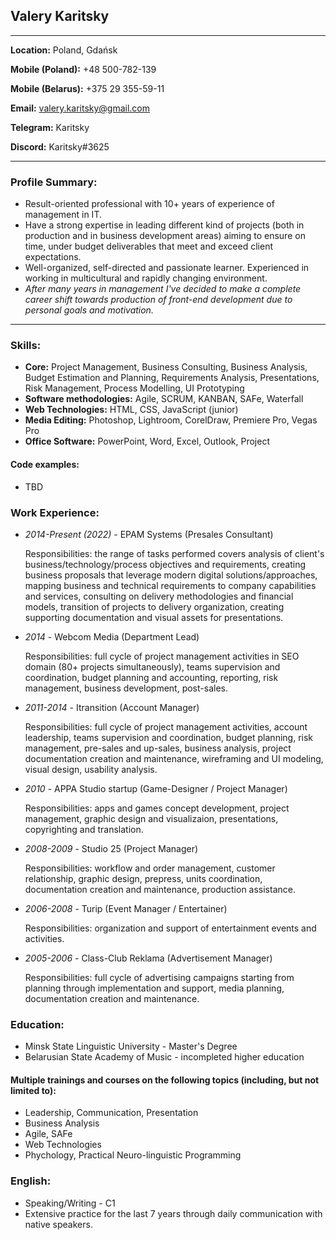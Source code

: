 ## Valery Karitsky

---

**Location:** Poland, Gdańsk

**Mobile (Poland):** +48 500-782-139

**Mobile (Belarus):** +375 29 355-59-11

**Email:** valery.karitsky@gmail.com

**Telegram:** Karitsky

**Discord:** Karitsky#3625

---

### Profile Summary: 
- Result-oriented professional with 10+ years of experience of management in IT.
- Have a strong expertise in leading different kind of projects (both in production and in business development areas) aiming to ensure on time, under budget deliverables that meet and exceed client expectations.
- Well-organized, self-directed and passionate learner. Experienced in working in multicultural and rapidly changing environment.
- *After many years in management I've decided to make a complete career shift towards production of front-end development due to personal goals and motivation.*

---

### Skills:
- **Core:** Project Management, Business Consulting, Business Analysis, Budget Estimation and Planning, Requirements Analysis, Presentations, Risk Management, Process Modelling, UI Prototyping
- **Software methodologies:** Agile, SCRUM, KANBAN, SAFe, Waterfall
- **Web Technologies:** HTML, CSS, JavaScript (junior)
- **Media Editing:** Photoshop, Lightroom, CorelDraw, Premiere Pro, Vegas Pro
- **Office Software:** PowerPoint, Word, Excel, Outlook, Project


#### Code examples:
- TBD


### Work Experience:
- *2014-Present (2022)* - EPAM Systems (Presales Consultant)

    Responsibilities: the range of tasks performed covers analysis of client's business/technology/process objectives and requirements, creating business proposals that leverage modern digital solutions/approaches, mapping business and technical requirements to company capabilities and services, consulting on delivery methodologies and financial models, transition of projects to delivery organization, creating supporting documentation and visual assets for presentations.

- *2014* - Webcom Media (Department Lead)

    Responsibilities: full cycle of project management activities in SEO domain (80+ projects simultaneously), teams supervision and coordination, budget planning and accounting, reporting, risk management, business development, post-sales.

- *2011-2014* - Itransition (Account Manager)

    Responsibilities: full cycle of project management activities, account leadership, teams supervision and coordination, budget planning, risk management, pre-sales and up-sales, business analysis, project documentation creation and maintenance, wireframing and UI modeling, visual design, usability analysis.

- *2010* - APPA Studio startup (Game-Designer / Project Manager)

    Responsibilities: apps and games concept development, project management, graphic design and visualizaion, presentations, copyrighting and translation.

- *2008-2009* - Studio 25 (Project Manager)

    Responsibilities: workflow and order management, customer relationship, graphic design, prepress, units coordination, documentation creation and maintenance, production assistance.

- *2006-2008* - Turip (Event Manager / Entertainer)

    Responsibilities: organization and support of entertainment events and activities.

- *2005-2006* - Class-Club Reklama (Advertisement Manager)

    Responsibilities: full cycle of advertising campaigns starting from planning through implementation and support, media planning, documentation creation and maintenance.


### Education:
* Minsk State Linguistic University - Master's Degree
* Belarusian State Academy of Music - incompleted higher education


#### Multiple trainings and courses on the following topics (including, but not limited to):
* Leadership, Communication, Presentation
* Business Analysis
* Agile, SAFe
* Web Technologies
* Phychology, Practical Neuro-linguistic Programming


### English: 
* Speaking/Writing - C1
* Extensive practice for the last 7 years through daily communication with native speakers.
